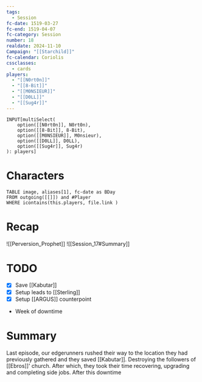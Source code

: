 ```yaml
---
tags:
  - Session
fc-date: 1519-03-27
fc-end: 1519-04-07
fc-category: Session
number: 18
realdate: 2024-11-10
Campaign: "[[Starchild]]"
fc-calendar: Coriolis
cssclasses:
  - cards
players:
  - "[[N0rt0n]]"
  - "[[8-Bit]]"
  - "[[M0NSIEUR]]"
  - "[[D0LL]]"
  - "[[Sug4r]]"
---
```

```meta-bind
INPUT[multiSelect(
	option([[N0rt0n]], N0rt0n),
	option([[8-Bit]], 8-Bit),
	option([[M0NSIEUR]], M0nsieur),
	option([[D0LL]], D0LL),
	option([[Sug4r]], Sug4r)
): players]
```
# Characters
```dataview
TABLE image, aliases[1], fc-date as BDay
FROM outgoing([[]]) and #Player
WHERE icontains(this.players, file.link )
```
# Recap
![[Perversion_Prophet]]
![[Session_17#Summary]]
# TODO
- [x] Save [[Kabutar]]
- [x] Setup leads to [[Sterling]]
- [x] Setup [[ARGUS]] counterpoint
- Week of downtime
# Summary
Last episode, our edgerunners rushed their way to the location they had previously gathered and they saved [[Kabutar]]. Destroying the followers of [[Ebros]]' church. After which, they took their time recovering, upgrading and completing side jobs. After this downtime
